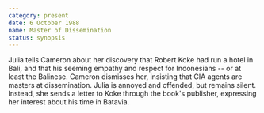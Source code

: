 ```yaml
---
category: present
date: 6 October 1988
name: Master of Dissemination
status: synopsis
---
```

Julia tells Cameron about her discovery that Robert Koke had run a hotel in Bali, and that his seeming empathy and respect for Indonesians -- or at least the Balinese. Cameron
dismisses her, insisting that CIA agents are masters at dissemination.
Julia is annoyed and offended, but remains silent. Instead, she sends a
letter to Koke through the book's publisher, expressing her interest about his time in Batavia. 
